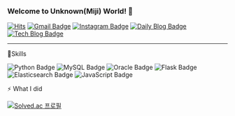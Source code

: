 ### Welcome to Unknown(Miji) World! 👋
<!--
**unknown4250/unknown4250** is a ✨ _special_ ✨ repository because its `README.md` (this file) appears on your GitHub profile.

Here are some ideas to get you started:

- 🔭 I’m currently working on ...
- 🌱 I’m currently learning ...
- 👯 I’m looking to collaborate on ...
- 🤔 I’m looking for help with ...
- 💬 Ask me about ...
- 📫 How to reach me: ...
- 😄 Pronouns: ...
- ⚡ Fun fact: ...
-->

[![Hits](https://hits.seeyoufarm.com/api/count/incr/badge.svg?url=https%3A%2F%2Fgithub.com%2Funknown4250%2Fhit-counter&count_bg=%23CD646C&title_bg=%23555555&icon=&icon_color=%23E7E7E7&title=hits&edge_flat=false)](https://github.com/unknown4250)
[![Gmail Badge](https://img.shields.io/badge/Gmail-D14836?style=flat&logo=Gmail&logoColor=white)](mailto:mjjj4300@gmail.com)
[![Instagram Badge](https://img.shields.io/badge/Instagram-E4405F?style=flat&logoColor=white)](https://www.instagram.com/k_mijiii/)
[![Daily Blog Badge](https://img.shields.io/badge/Daily%20Blog-D03C75A?style=flat&logoColor=white)](https://blog.naver.com/unknown4250)
[![Tech Blog Badge](https://img.shields.io/badge/Tech%20Blog-78A5DC?style=flat&logoColor=white)](https://blog.naver.com/sky930425)

* * *
💪Skills

![Python Badge](https://img.shields.io/badge/Python-3776AB?style=flat&logoColor=white)
![MySQL Badge](https://img.shields.io/badge/MySQL-4479A1?style=flat&logoColor=white)
![Oracle Badge](https://img.shields.io/badge/Oracle-F80000?style=flat&logoColor=white)
![Flask Badge](https://img.shields.io/badge/Flask-000000?style=flat&logoColor=white)
![Elasticsearch Badge](https://img.shields.io/badge/Elasticsearch-005571?style=flat&logoColor=white)
![JavaScript Badge](https://img.shields.io/badge/JavaScript-F7DF1E?style=flat&logoColor=white)


⚡ What I did

[![Solved.ac 프로필](http://mazassumnida.wtf/api/v2/generate_badge?boj=mzzz25)](https://solved.ac/mzzz25)
<!-- <img align='right' src="https://github-readme-stats.vercel.app/api?username=unknown4250" height="165"> -->

